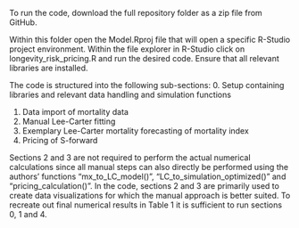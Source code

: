 To run the code, download the full repository folder as a zip file from GitHub. 

Within this folder open the Model.Rproj file that will open a specific R-Studio project environment. 
Within the file explorer in R-Studio click on longevity_risk_pricing.R and run the desired code. 
Ensure that all relevant libraries are installed.

The code is structured into the following sub-sections:
  0.	Setup containing libraries and relevant data handling and simulation functions
  1.	Data import of mortality data
  2.	Manual Lee-Carter fitting
  3.	Exemplary Lee-Carter mortality forecasting of mortality index
  4.	Pricing of S-forward

Sections 2 and 3 are not required to perform the actual numerical calculations since all manual steps can also directly be performed using the authors’ functions “mx_to_LC_model()”, “LC_to_simulation_optimized()” and “pricing_calculation()”. 
In the code, sections 2 and 3 are primarily used to create data visualizations for which the manual approach is better suited. 
To recreate out final numerical results in Table 1 it is sufficient to run sections 0, 1 and 4.

